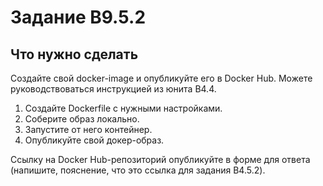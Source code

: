 # Задание B9.5.2

## Что нужно сделать

Создайте свой docker-image и опубликуйте его в Docker Hub. Можете руководствоваться инструкцией из юнита B4.4.

1. Создайте Dockerfile с нужными настройками.
1. Соберите образ локально.
1. Запустите от него контейнер.
1. Опубликуйте свой докер-образ.

Ссылку на Docker Hub-репозиторий опубликуйте в форме для ответа (напишите, пояснение, что это ссылка для задания B4.5.2).
